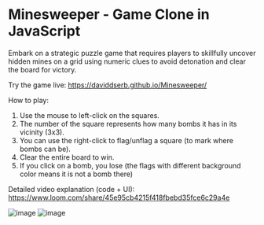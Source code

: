 # Minesweeper - Game Clone in JavaScript

Embark on a strategic puzzle game that requires players to skillfully uncover hidden mines on a grid using numeric clues to avoid detonation and clear the board for victory.

Try the game live: https://daviddserb.github.io/Minesweeper/

How to play:
1. Use the mouse to left-click on the squares.
2. The number of the square represents how many bombs it has in its vicinity (3x3).
3. You can use the right-click to flag/unflag a square (to mark where bombs can be).
4. Clear the entire board to win.
5. If you click on a bomb, you lose (the flags with different background color means it is not a bomb there)

Detailed video explanation (code + UI): https://www.loom.com/share/45e95cb4215f418fbebd35fce6c29a4e

![image](https://github.com/daviddserb/Minesweeper/assets/83017887/faff3889-15ca-426f-af2a-1fa92d7a5ec2)
![image](https://github.com/daviddserb/Minesweeper/assets/83017887/bcae3a51-2524-48c3-b1ba-53f77c3439ce)
